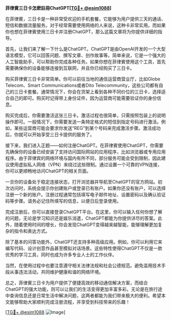 **菲律賓三日卡怎麽註冊ChatGPT[[TG💪+ @esim1088](https://t.me/s/esim1088)]**

在菲律賓，三日卡是一种非常受欢迎的手机套餐，它能够为用户提供三天的通话、短信和数据流量服务。对于经常需要使用网络的人来说，这种卡非常实用。而如果你也想在菲律賓使用三日卡并注册ChatGPT，那么这篇文章将为你提供详细的指导。

首先，让我们来了解一下什么是ChatGPT。ChatGPT是由OpenAI开发的一个大型语言模型，它可以回答问题、撰写文章、创作故事等。简单来说，它是一个强大的人工智能助手，可以帮助你完成各种任务。如果你想在菲律賓使用这个工具，首先需要确保你的设备能够连接到互联网，并且你已经购买了三日卡。

购买菲律賓三日卡非常简单。你可以前往当地的通信运营商营业厅，比如Globe Telecom、Smart Communications或者Dito Telecommunity，这些公司都有自己的三日卡套餐。通常情况下，你会在货架上看到各种不同价位的三日卡，选择适合自己的即可。购买时记得带上身份证件，因为运营商可能需要验证你的身份信息。

购买完成后，你需要激活这张三日卡。激活过程也很简单，只需按照包装上的说明操作即可。一般情况下，你需要发送一条特定格式的短信到指定号码进行激活。例如，某些运营商可能会要求你发送“REG”到某个号码来完成激活步骤。激活成功后，你就可以开始享受三日卡提供的服务了。

接下来，我们进入正题——如何注册ChatGPT。在菲律賓使用ChatGPT，你需要先确保你的设备已经安装了支持访问国际网站的应用程序，比如浏览器或专用应用程序。由于菲律宾的网络环境与国内有所不同，部分服务可能会受到限制，因此建议使用虚拟私人网络（VPN）来绕过这些限制。通过设置一个可靠的VPN连接，你可以更顺畅地访问ChatGPT的相关页面。

一旦你的设备处于稳定连接状态，打开浏览器并导航至ChatGPT的官方网站。初次访问时，系统会提示你创建账户或登录已有账户。如果你还没有账户，可以选择注册一个新的账户。注册过程通常包括填写电子邮件地址、设置密码以及确认验证码等步骤。请务必记住所填写的信息，以便日后登录使用。

完成注册后，你可以直接登录ChatGPT平台。在这里，你可以输入任何你想了解的问题，无论是学习知识还是娱乐消遣，ChatGPT都能为你提供详尽的答案。此外，随着使用时间的增长，你会发现ChatGPT变得越来越智能，能够理解更加复杂的指令和表达方式。

除了基本的问答功能外，ChatGPT还支持多种高级应用。例如，你可以利用它来编写代码、设计创意作品甚至模拟对话场景。这些特性使得ChatGPT不仅是一款优秀的学习工具，同时也成为许多专业人士的工作伙伴。

当然，在使用过程中也要注意遵守相关法律法规和社会公德规范。避免滥用技术手段从事违法活动，共同维护健康和谐的网络环境。

总之，菲律賓三日卡为用户提供了便捷高效的移动通信解决方案，而结合ChatGPT的强大功能，则可以让我们的生活变得更加丰富多彩。无论是在旅行途中查询信息还是日常生活中解决问题，这两者都能为我们带来极大的便利。希望本文能够帮助大家顺利完成注册流程，并享受到科技带来的乐趣！

[[TG💪+ @esim1088](https://t.me/s/esim1088) ![Image](https://i.postimg.cc/4NQfJmqS/Snipaste-2025-05-13-00-14-12.png)]